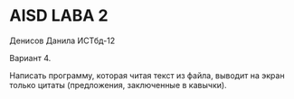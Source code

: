 # AISD LABA 2
Денисов Данила ИСТбд-12

Вариант 4.

Написать программу, которая читая текст  из файла, выводит на экран только цитаты (предложения, заключенные в кавычки).
